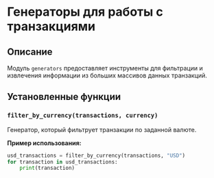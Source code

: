 # Генераторы для работы с транзакциями

## Описание

Модуль `generators` предоставляет инструменты для фильтрации и извлечения информации из больших массивов данных транзакций.

## Установленные функции

### `filter_by_currency(transactions, currency)`

Генератор, который фильтрует транзакции по заданной валюте.

**Пример использования:**
```python
usd_transactions = filter_by_currency(transactions, "USD")
for transaction in usd_transactions:
    print(transaction)
